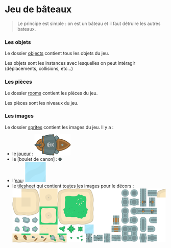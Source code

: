 # Jeu de bâteaux
> Le principe est simple : on est un bâteau et il faut détruire les autres bateaux.

### Les objets
Le dossier [objects] contient tous les objets du jeu.

Les objets sont les instances avec lesquelles on peut intéragir (déplacements, collisions, etc...)

### Les pièces
Le dossier [rooms] contient les pièces du jeu.

Les pièces sont les niveaux du jeu.

### Les images
Le dossier [sprites] contient les images du jeu.
Il y a :
+ le [joueur] : ![alt text](https://github.com/Nemo-Brunschwig/Mes-projets/blob/master/Jeu%20de%20bateaux/sprites/sPlayer/14dc2b08-fa3b-4da2-8eb0-dc5ee0759e72.png)
+ le [boulet de canon] : ![alt_text](https://github.com/Nemo-Brunschwig/Mes-projets/blob/master/Jeu%20de%20bateaux/sprites/sBullet/bc6a9a07-f5f4-4938-b5e5-0c4e5297ea7c.png)
+ l'[eau]: ![alt_text](https://github.com/Nemo-Brunschwig/Mes-projets/blob/master/Jeu%20de%20bateaux/sprites/sWater/0c373e67-a0ea-468a-8d30-19042e028a78.png)
+ le [tilesheet] qui contient toutes les images pour le décors : ![alt_text](https://github.com/Nemo-Brunschwig/Mes-projets/blob/master/Jeu%20de%20bateaux/sprites/sWorld/30b7436f-2040-4077-abd8-3d1bc8845a9b.png)

[objects]: ./objects
[rooms]: ./rooms
[sprites]: ./sprites
[joueur]: ./sprites/sPlayer
[boulet de cannon]: ./sprites/sBullet
[eau]: ./sprites/sWater
[tilesheet]: ./sprites/sWorld
